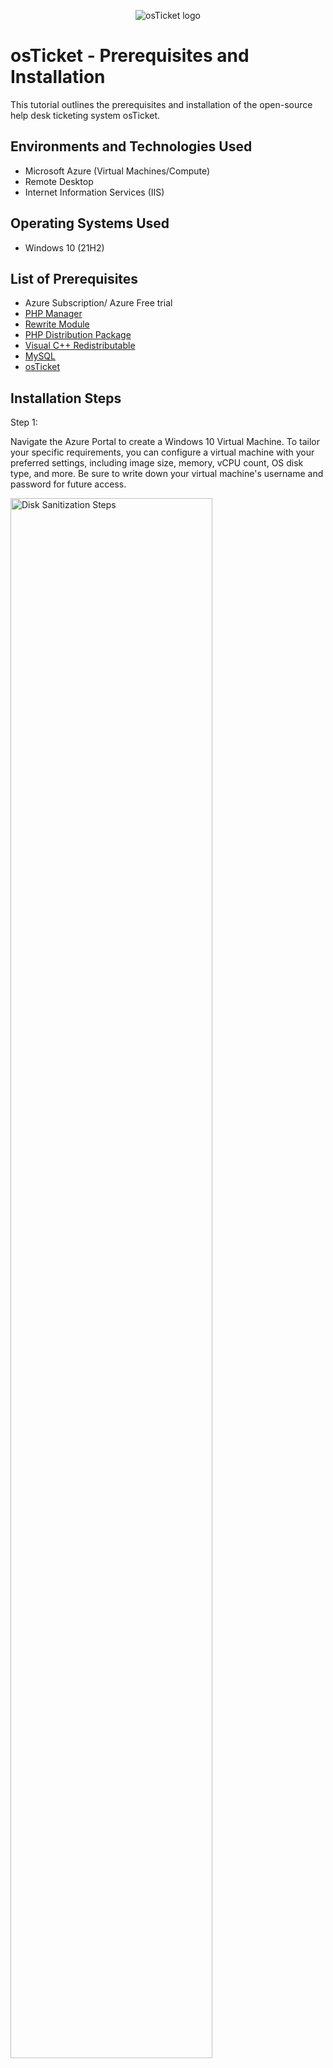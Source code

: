 <p align="center">
<img src="https://i.imgur.com/Clzj7Xs.png" alt="osTicket logo"/>
</p>

<h1>osTicket - Prerequisites and Installation</h1>
This tutorial outlines the prerequisites and installation of the open-source help desk ticketing system osTicket.<br />

<h2>Environments and Technologies Used</h2>

- Microsoft Azure (Virtual Machines/Compute)
- Remote Desktop
- Internet Information Services (IIS)

<h2>Operating Systems Used </h2>

- Windows 10</b> (21H2)

<h2>List of Prerequisites</h2>

- Azure Subscription/ Azure Free trial
- <a href="https://github.com/RonaldCarter/PHPManager/releases/tag/V1.5.0">PHP Manager</a>
- <a href="https://www.iis.net/downloads/microsoft/url-rewrite">Rewrite Module</a>
- <a href="https://windows.php.net/downloads/releases/">PHP Distribution Package</a>
- <a href="https://learn.microsoft.com/en-us/cpp/windows/latest-supported-vc-redist?view=msvc-170#latest-microsoft-visual-c-redistributable-version">Visual C++ Redistributable</a>
- <a href="https://downloads.mysql.com/archives/community/">MySQL</a>
- <a href="https://osticket.com/download/">osTicket</a>

<h2>Installation Steps</h2>
<p>Step 1:</p>
<p>
Navigate the Azure Portal to create a Windows 10 Virtual Machine. To tailor your specific requirements, you can configure a virtual machine with your preferred settings, including image size, memory, vCPU count, OS disk type, and more. Be sure to write down your virtual machine's username and password for future access.
</p>
<p>
<img src="https://i.imgur.com/11la5cH.png" height="80%" width="80%" alt="Disk Sanitization Steps"/>
</p>
<br />

<p>Step 2:
<p>To find your virtual machine's IP address, open Virtual Machines in the Azure portal, select the desired VM, and go to the Overview tab. Write down the Public IP address displayed there.

Then, open Remote Desktop Protocol (RDP) on your computer, enter the IP address, and use the username and password you saved earlier to log in to your virtual machine.
<p>
<img src="https://i.imgur.com/hwhcJAr.png" height="50%" width="50%" alt="Disk Sanitization Steps"/>
</p>
<br />

<p>Step 3:</p>
<p>
Start by opening the Control Panel, then click on Programs, followed by Programs and Features. Click on Turn Windows features on or off, check the box next to Internet Information Services (IIS), then expand World Wide Web Services > Application Development Features, and check the box next to CGI. Finally, click OK to enable IIS and CGI.
<p/>
<p>
<img src="https://i.imgur.com/ybAhzcJ.png" height="80%" width="80%" alt="Disk Sanitization Steps"/>
</p>

<p>Step 4:</p>
<p>Download the PHP Manager application from the provided list of prerequisites and follow the installation instructions to set it up on your system, ensuring all necessary configurations are completed for proper functionality.</p>
<img src="https://i.imgur.com/0WHDEVT.png" height="80%" width="80%" alt="Disk Sanitization Steps"/>

<p>Step 5:</p>
<p>Download the rewrite module from the provided list of requisites, making sure to select the 64-bit version that corresponds to the language of your preference, and follow the installation instructions to set it up on your system, ensuring all necessary configurations are completed for proper functionality.</p>
<img src="https://i.imgur.com/Avgmr7E.png" height="80%" width="80%" alt="Disk Sanitization Steps"/>

<p>Step 6:</p>
<p>Navigate to the C drive by opening File Explorer and selecting This PC or Computer. Once you are in the C drive, right-click in an empty space and choose New > Folder. Name the new folder PHP and press Enter to create the directory.</p>
<img src="https://i.imgur.com/7QUVVp3.png" height="80%" width="80%" alt="Disk Sanitization Steps"/>
<img src="https://i.imgur.com/ITojMXZ.png" height="80%" width="80%" alt="Disk Sanitization Steps"/>

<p>Step 7:</p>
<p>Navigate to the C drive by opening File Explorer and selecting This PC or Computer. Once you are in the C drive, right-click in an empty space and choose New > Folder. Name the new folder PHP and press Enter to create the directory.</p>
<img src="https://i.imgur.com/7QUVVp3.png" height="80%" width="80%" alt="Disk Sanitization Steps"/>

<p>Step 8:</p>
<p>Download the latest 32-bit PHP distribution package from the official PHP website for Windows, ensuring it matches your system architecture. </p>
<img src="https://i.imgur.com/RZgaZYL.png" height = "60%" width="60%" alt="Disk Sanitization Steps"/>

<p>Step 9:</p>
<p>Right-click on the PHP distribution package, select Extract All..., and choose the PHP directory on your C drive as the destination for the extracted files.</p>
<img src="https://i.imgur.com/S5Mzq6F.png" height = "60%" width="60%" alt="Disk Sanitization Steps"/>

<p>Step 10:</p>
<p>Download the latest supported Microsoft Visual C++ Redistributable from the provided list of prerequisites, then follow the installation instructions to set it up on your system, ensuring that all necessary configurations are completed for proper functionality."</p>
<img src="https://i.imgur.com/0gfo0ch.png" height = "60%" width="60%" alt="Disk Sanitization Steps"/>

<p>Step 11:</p>
<p>Download the MySQL from the provided list of requisites, making sure to select the 5.5.62 version, and follow the installation instructions making sure to select a typical setup.</p>
<img src="https://i.imgur.com/rJVqVYW.png" height = "60%" width="60%" alt="Disk Sanitization Steps"/>

<p>Step 12:</p>
<p>Open the MySQL application and select Standard Configuration. Next, choose Install as a Windows Service and select Modify Security Settings to create a root password. Be sure to write down your root password. Finally, click Execute to start the setup and Finish to complete the configuration process.</p>
<img src="https://i.imgur.com/D3wnvYm.png" height = "60%" width="60%" alt="Disk Sanitization Steps"/>
<img src="https://i.imgur.com/BBTb6SD.png" height = "60%" width="60%" alt="Disk Sanitization Steps"/>
<img src="https://i.imgur.com/xFeQDgn.png" height = "60%" width="60%" alt="Disk Sanitization Steps"/>

<p>Step 13:</p>
<p>Open IIS as an administrator.</p>
<img src="https://i.imgur.com/u0duRYQ.png" height = "80%" width="80%" alt="Disk Sanitization Steps"/>

<p>Step 14:</p>
<p>Click the PHP Manager and then register a new PHP version and select the php-cgi.exe in the PHP folder.</p>
<img src="https://i.imgur.com/MxlOkoJ.png" height = "90%" width="80%" alt="Disk Sanitization Steps"/>
<img src="https://i.imgur.com/xAyytUQ.png" height = "90%" width="80%" alt="Disk Sanitization Steps"/>
<img src="https://i.imgur.com/zm1btvf.png" height = "90%" width="80%" alt="Disk Sanitization Steps"/>

<p>Step 15:</p>
<p>Reload the IIS by pressing stop then start</p>
<img src="https://i.imgur.com/Lyxy5IF.png" height = "90%" width="80%" alt="Disk Sanitization Steps"/>


<p>Step 16:</p>
<p>Click on the </p>
<img src="https://i.imgur.com/8OEk1yE.png" height = "90%" width="80%" alt="Disk Sanitization Steps"/>
<img src="https://i.imgur.com/nsuZtao.png" height = "90%" width="80%" alt="Disk Sanitization Steps"/>

<p>Step 17:</p>
<p>Next we will extract the osTicket Installation files we just downloaded</p>
<img src="https://i.imgur.com/zGkNkEE.png" height = "90%" width="80%" alt="Disk Sanitization Steps"/>
<p>You should be left with two files like the image below</p>
<img src="https://i.imgur.com/JpeU3pp.png" height = "90%" width="80%" alt="Disk Sanitization Steps"/>

<p>Step 18:</p>
<p>Within the osTicket Installation files we will copy the upload folder and paste it into c:\inetpub\wwwroot</p>
<p>It should look like the image below.</p>
<img src="https://i.imgur.com/0d2TWcm.png" height = "90%" width="80%" alt="Disk Sanitization Steps"/>


<p>Step 19:</p>
<p> Right-click the upload file we just copied and pasted. And rename the upload file to "osTicket"</p>
<img src="https://i.imgur.com/AlikC1Z.png" height = "90%" width="80%" alt="Disk Sanitization Steps"/>
<p>It should look like the image below</p>
<img src="https://i.imgur.com/6As8Oef.png" height = "90%" width="80%" alt="Disk Sanitization Steps"/>

<p>Step 20:</p>
<p>Open the IIS manager as an admin and reload the IIS by pressing stop and then start</p>
<img src="https://i.imgur.com/Lyxy5IF.png" height = "90%" width="80%" alt="Disk Sanitization Steps"/>

<p>Step 21:</p>
<p>Make sure on the left-hand side you expand the osTicket-vm, then expand the sites folder, then expand the Default Web Site. Finally, click on the osTicket Folder</p>
<img src="https://i.imgur.com/BF6RjGn.png" height = "70%" width="70%" alt="Disk Sanitization Steps"/>
<p>Next click on the "Browse*.80(http)"</p>
<img src="https://i.imgur.com/d3pPrQp.png" height = "70%" width="70%" alt="Disk Sanitization Steps"/>
<p>You should get to a website that looks like the image below</p>
<img src="https://i.imgur.com/l7uAhhV.png" height = "70%" width="70%" alt="Disk Sanitization Steps"/>

<p>Step 22:</p>
<p>Go back to the IIS. Make sure you are still on osTicket folder and click PHP Manager</p>
<img src="https://i.imgur.com/BexTjJ3.png" height = "70%" width="70%" alt="Disk Sanitization Steps"/>
<p>Next click on the enable or disable and extension</p>
<img src="https://i.imgur.com/Tz41mmi.png" height = "70%" width="70%" alt="Disk Sanitization Steps"/>
<p>Right-click and enable the following extensions:</p>
<p>- php_imap.dll</p>
<p>- php_intl.dll</p>
<p>- php_opcache.dll</p>
<img src="https://i.imgur.com/8NH5pyx.png" height = "70%" width="70%" alt="Disk Sanitization Steps"/>
<p>Refresh the osTicket web browser to see the changes. If not try to reload the IIS manager.</p>

<p>Step 23:</p>
<p>First, open File Explorer on your computer. In the address bar at the top, type C:\inetpub and press Enter. Once there, open the wwwroot folder, then navigate to the osTicket folder inside it. Finally, open the include folder. Now you’re in C:\inetpub\wwwroot\osTicket\include.</p>
<p>Once in the include folder, right click the "ost-sampleconfig.php" and rename it to "ost-config.php. When done it should look like the example below</p>
<img src="https://i.imgur.com/CNd129C.png" height = "70%" width="70%" alt="Disk Sanitization Steps"/>
<p>Right-click a file and click Properties. You will see details about the file, including its size, type, location, date created, and date modified. Click the Security tab and click Advanced. </p>
<img src="https://i.imgur.com/xU3ZbvZ.png" height = "50%" width="50%" alt="Disk Sanitization Steps"/>
<p>This will open the Advanced Security Settings window, where you can adjust detailed permissions, view the file's ownership, and manage special permissions and auditing settings. Click Disable inheritance in the Advanced Security Settings window. This option will let you manage permissions independently by stopping the file or folder from automatically inheriting permissions from its parent folder. After clicking Disable inheritance, select Remove all inherited permissions from this object.</p>
<img src="https://i.imgur.com/7zfVs4c.png" height = "50%" width="50%" alt="Disk Sanitization Steps"/>
<p>Next, click Add to create a new permission entry.</p>
<img src="https://i.imgur.com/CpMxOb4.png" height = "50%" width="50%" alt="Disk Sanitization Steps"/>
<p> In the Permission Entry window, click Select a principal to choose a user or group to assign permissions.</p>
<img src="https://i.imgur.com/lt0HWlH.png" height = "50%" width="50%" alt="Disk Sanitization Steps"/>
<p>For the sake of this lab we will enter the object name as everyone. However, this is not recommended in real life business practice. Afte clicking check names, click ok.</p>
<img src="https://i.imgur.com/dK6NHQo.png" height = "50%" width="50%" alt="Disk Sanitization Steps"/>





<p>Step 24:</p>
































<br />
